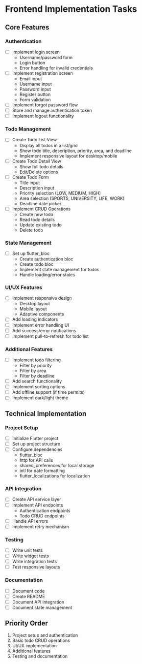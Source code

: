 # Frontend Implementation Tasks

## Core Features

### Authentication
- [ ] Implement login screen
  - Username/password form
  - Login button
  - Error handling for invalid credentials
- [ ] Implement registration screen
  - Email input
  - Username input
  - Password input
  - Register button
  - Form validation
- [ ] Implement forgot password flow
- [ ] Store and manage authentication token
- [ ] Implement logout functionality

### Todo Management
- [ ] Create Todo List View
  - Display all todos in a list/grid
  - Show todo title, description, priority, area, and deadline
  - Implement responsive layout for desktop/mobile
- [ ] Create Todo Detail View
  - Show full todo details
  - Edit/Delete options
- [ ] Create Todo Form
  - Title input
  - Description input
  - Priority selection (LOW, MEDIUM, HIGH)
  - Area selection (SPORTS, UNIVERSITY, LIFE, WORK)
  - Deadline date picker
- [ ] Implement CRUD Operations
  - Create new todo
  - Read todo details
  - Update existing todo
  - Delete todo

### State Management
- [ ] Set up flutter_bloc
  - Create authentication bloc
  - Create todo bloc
  - Implement state management for todos
  - Handle loading/error states

### UI/UX Features
- [ ] Implement responsive design
  - Desktop layout
  - Mobile layout
  - Adaptive components
- [ ] Add loading indicators
- [ ] Implement error handling UI
- [ ] Add success/error notifications
- [ ] Implement pull-to-refresh for todo list

### Additional Features
- [ ] Implement todo filtering
  - Filter by priority
  - Filter by area
  - Filter by deadline
- [ ] Add search functionality
- [ ] Implement sorting options
- [ ] Add offline support (if time permits)
- [ ] Implement dark/light theme

## Technical Implementation

### Project Setup
- [ ] Initialize Flutter project
- [ ] Set up project structure
- [ ] Configure dependencies
  - flutter_bloc
  - http for API calls
  - shared_preferences for local storage
  - intl for date formatting
  - flutter_localizations for localization

### API Integration
- [ ] Create API service layer
- [ ] Implement API endpoints
  - Authentication endpoints
  - Todo CRUD endpoints
- [ ] Handle API errors
- [ ] Implement retry mechanism

### Testing
- [ ] Write unit tests
- [ ] Write widget tests
- [ ] Write integration tests
- [ ] Test responsive layouts

### Documentation
- [ ] Document code
- [ ] Create README
- [ ] Document API integration
- [ ] Document state management

## Priority Order
1. Project setup and authentication
2. Basic todo CRUD operations
3. UI/UX implementation
4. Additional features
5. Testing and documentation 
